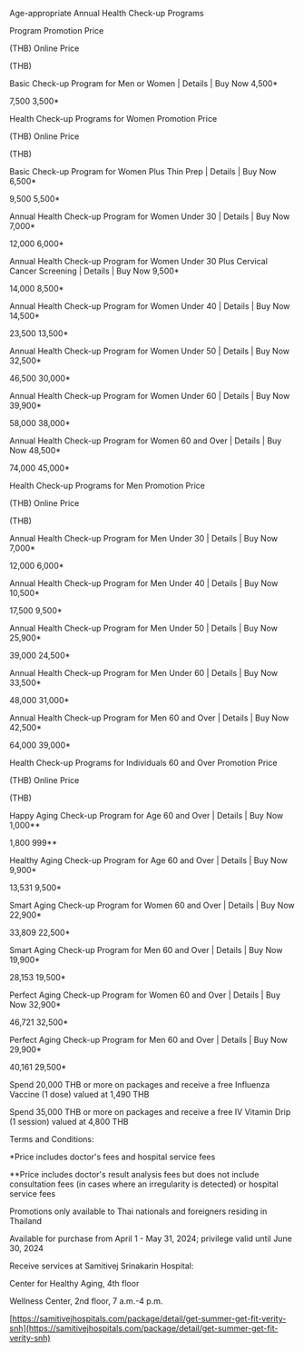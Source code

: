 Age-appropriate Annual Health Check-up Programs

Program Promotion Price

(THB) Online Price

(THB)

Basic Check-up Program for Men or Women \| Details \| Buy Now 4,500\*

7,500 3,500\*

Health Check-up Programs for Women Promotion Price

(THB) Online Price

(THB)

Basic Check-up Program for Women Plus Thin Prep \| Details \| Buy Now
6,500\*

9,500 5,500\*

Annual Health Check-up Program for Women Under 30 \| Details \| Buy Now
7,000\*

12,000 6,000\*

Annual Health Check-up Program for Women Under 30 Plus Cervical Cancer
Screening \| Details \| Buy Now 9,500\*

14,000 8,500\*

Annual Health Check-up Program for Women Under 40 \| Details \| Buy Now
14,500\*

23,500 13,500\*

Annual Health Check-up Program for Women Under 50 \| Details \| Buy Now
32,500\*

46,500 30,000\*

Annual Health Check-up Program for Women Under 60 \| Details \| Buy Now
39,900\*

58,000 38,000\*

Annual Health Check-up Program for Women 60 and Over \| Details \| Buy
Now 48,500\*

74,000 45,000\*

Health Check-up Programs for Men Promotion Price

(THB) Online Price

(THB)

Annual Health Check-up Program for Men Under 30 \| Details \| Buy Now
7,000\*

12,000 6,000\*

Annual Health Check-up Program for Men Under 40 \| Details \| Buy Now
10,500\*

17,500 9,500\*

Annual Health Check-up Program for Men Under 50 \| Details \| Buy Now
25,900\*

39,000 24,500\*

Annual Health Check-up Program for Men Under 60 \| Details \| Buy Now
33,500\*

48,000 31,000\*

Annual Health Check-up Program for Men 60 and Over \| Details \| Buy Now
42,500\*

64,000 39,000\*

Health Check-up Programs for Individuals 60 and Over Promotion Price

(THB) Online Price

(THB)

Happy Aging Check-up Program for Age 60 and Over \| Details \| Buy Now
1,000\*\*

1,800 999\*\*

Healthy Aging Check-up Program for Age 60 and Over \| Details \| Buy Now
9,900\*

13,531 9,500\*

Smart Aging Check-up Program for Women 60 and Over \| Details \| Buy Now
22,900\*

33,809 22,500\*

Smart Aging Check-up Program for Men 60 and Over \| Details \| Buy Now
19,900\*

28,153 19,500\*

Perfect Aging Check-up Program for Women 60 and Over \| Details \| Buy
Now 32,900\*

46,721 32,500\*

Perfect Aging Check-up Program for Men 60 and Over \| Details \| Buy Now
29,900\*

40,161 29,500\*

Spend 20,000 THB or more on packages and receive a free Influenza
Vaccine (1 dose) valued at 1,490 THB

Spend 35,000 THB or more on packages and receive a free IV Vitamin Drip
(1 session) valued at 4,800 THB

Terms and Conditions:

\*Price includes doctor's fees and hospital service fees

\*\*Price includes doctor\'s result analysis fees but does not include
consultation fees (in cases where an irregularity is detected) or
hospital service fees

Promotions only available to Thai nationals and foreigners residing in
Thailand

Available for purchase from April 1 - May 31, 2024; privilege valid
until June 30, 2024

Receive services at Samitivej Srinakarin Hospital:

Center for Healthy Aging, 4th floor

Wellness Center, 2nd floor, 7 a.m.-4 p.m.

[https://samitivejhospitals.com/package/detail/get-summer-get-fit-verity-snh](https://samitivejhospitals.com/package/detail/get-summer-get-fit-verity-snh)
